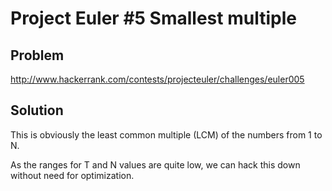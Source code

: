 # Project Euler #5 Smallest multiple

## Problem
http://www.hackerrank.com/contests/projecteuler/challenges/euler005

## Solution

This is obviously the least common multiple (LCM) of the numbers from
1 to N. 

As the ranges for T and N values are quite low, we can hack this down 
without need for optimization.
